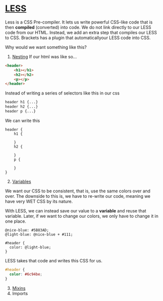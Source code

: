 # [LESS](http://lesscss.org/)

Less is a CSS Pre-compiler. It lets us write powerful CSS-like code that is then **compiled** (converted) into code.
We do not link directly to our LESS code from our HTML. Instead, we add an extra step that compiles our LESS to CSS.
Brackets has a plugin that automaticallyour LESS code into CSS.


Why would we want something like this?

1. [Nesting](http://lesscss.org/features/#features-overview-feature-nested-rules)
If our html was like so...

```html
<header>
    <h1></h1>
    <h2></h2>
    <p></p>
</header>
```

Instead of writing a series of selectors like this in our css

```css
header h1 {...}
header h2 {...}
header p {...}
```

We can write this
```less
header {
    h1 {
    
    }
    h2 {
    
    }
    p {
    
    }
}
```

2. [Variables](http://lesscss.org/features/#features-overview-feature-variables)

We want our CSS to be consistent, that is, use the same colors over and over. The downside to this is, we have to re-write our code, meaning we have very WET CSS by its nature.

With LESS, we can instead save our value to a **variable** and reuse that variable. Later, if we want to change our colors, we only have to change it in one place.

```less
@nice-blue: #5B83AD;
@light-blue: @nice-blue + #111;

#header {
  color: @light-blue;
}
```

LESS takes that code and writes this CSS for us.

```css
#header {
  color: #6c94be;
}
```


3. [Mixins](http://lesscss.org/features/#features-overview-feature-mixins)
4. Imports